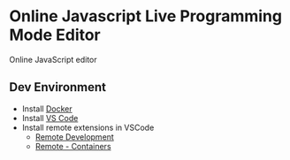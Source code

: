 # Online Javascript Live Programming Mode Editor

Online JavaScript editor


## Dev Environment

- Install [Docker](https://www.docker.com/products/docker-desktop)
- Install [VS Code](https://code.visualstudio.com/Download)
- Install remote extensions in VSCode
  - [Remote Development](https://marketplace.visualstudio.com/items?itemName=ms-vscode-remote.vscode-remote-extensionpack)
  - [Remote - Containers](https://marketplace.visualstudio.com/items?itemName=ms-vscode-remote.remote-containers)